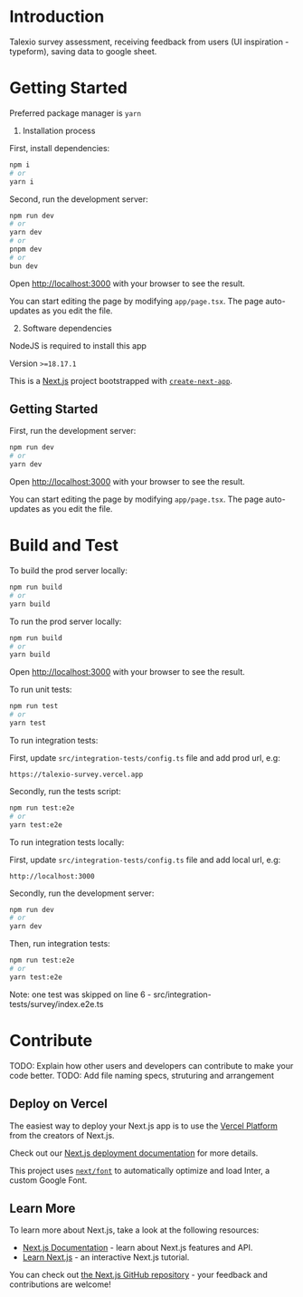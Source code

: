 # Introduction 
Talexio survey assessment, receiving feedback from users (UI inspiration - typeform), saving data to google sheet.

# Getting Started

Preferred package manager is `yarn`

1.	Installation process

First, install dependencies:

```bash
npm i
# or
yarn i
```

Second, run the development server:

```bash
npm run dev
# or
yarn dev
# or
pnpm dev
# or
bun dev
```

Open [http://localhost:3000](http://localhost:3000) with your browser to see the result.

You can start editing the page by modifying `app/page.tsx`. The page auto-updates as you edit the file.

2.	Software dependencies

NodeJS is required to install this app

Version `>=18.17.1`

This is a [Next.js](https://nextjs.org/) project bootstrapped with [`create-next-app`](https://github.com/vercel/next.js/tree/canary/packages/create-next-app).

## Getting Started

First, run the development server:

```bash
npm run dev
# or
yarn dev
```

Open [http://localhost:3000](http://localhost:3000) with your browser to see the result.

You can start editing the page by modifying `app/page.tsx`. The page auto-updates as you edit the file.

# Build and Test

To build the prod server locally:

```bash
npm run build
# or
yarn build
```

To run the prod server locally:

```bash
npm run build
# or
yarn build
```

Open [http://localhost:3000](http://localhost:3000) with your browser to see the result.


To run unit tests:

```bash
npm run test
# or
yarn test
```

To run integration tests:

First, update ``src/integration-tests/config.ts`` file and add prod url, e.g:

``
https://talexio-survey.vercel.app
``

Secondly, run the tests script:

```bash
npm run test:e2e
# or
yarn test:e2e
```

To run integration tests locally:

First, update ``src/integration-tests/config.ts`` file and add local url, e.g:

``
http://localhost:3000
``

Secondly, run the development server:

```bash
npm run dev
# or
yarn dev
```

Then, run integration tests:

```bash
npm run test:e2e
# or
yarn test:e2e
```

Note: one test was skipped on line 6 - src/integration-tests/survey/index.e2e.ts

# Contribute
TODO: Explain how other users and developers can contribute to make your code better. 
TODO: Add file naming specs, struturing and arrangement

## Deploy on Vercel

The easiest way to deploy your Next.js app is to use the [Vercel Platform](https://vercel.com/new?utm_medium=default-template&filter=next.js&utm_source=create-next-app&utm_campaign=create-next-app-readme) from the creators of Next.js.

Check out our [Next.js deployment documentation](https://nextjs.org/docs/deployment) for more details.

This project uses [`next/font`](https://nextjs.org/docs/basic-features/font-optimization) to automatically optimize and load Inter, a custom Google Font.

## Learn More

To learn more about Next.js, take a look at the following resources:

- [Next.js Documentation](https://nextjs.org/docs) - learn about Next.js features and API.
- [Learn Next.js](https://nextjs.org/learn) - an interactive Next.js tutorial.

You can check out [the Next.js GitHub repository](https://github.com/vercel/next.js/) - your feedback and contributions are welcome!